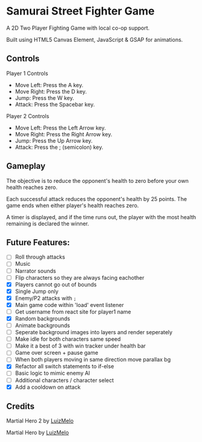 # Samurai Street Fighter Game

A 2D Two Player Fighting Game with local co-op support.

Built using HTML5 Canvas Element, JavaScript & GSAP for animations.

## Controls

Player 1 Controls

- Move Left: Press the A key.
- Move Right: Press the D key.
- Jump: Press the W key.
- Attack: Press the Spacebar key.

Player 2 Controls

- Move Left: Press the Left Arrow key.
- Move Right: Press the Right Arrow key.
- Jump: Press the Up Arrow key.
- Attack: Press the ; (semicolon) key.

## Gameplay

The objective is to reduce the opponent's health to zero before your own health reaches zero.

Each successful attack reduces the opponent's health by 25 points.
The game ends when either player's health reaches zero.

A timer is displayed, and if the time runs out, the player with the most health remaining is declared the winner.

## Future Features:

- [ ] Roll through attacks
- [ ] Music
- [ ] Narrator sounds
- [ ] Flip characters so they are always facing eachother
- [x] Players cannot go out of bounds
- [x] Single Jump only
- [x] Enemy/P2 attacks with `;`
- [x] Main game code within 'load' event listener
- [ ] Get username from react site for player1 name
- [x] Random backgrounds
- [ ] Animate backgrounds
- [ ] Seperate background images into layers and render seperately
- [ ] Make idle for both characters same speed
- [ ] Make it a best of 3 with win tracker under health bar
- [ ] Game over screen + pause game
- [ ] When both players moving in same direction move parallax bg
- [x] Refactor all switch statements to if-else
- [ ] Basic logic to mimic enemy AI
- [ ] Additional characters / character select
- [x] Add a cooldown on attack

## Credits

Martial Hero 2 by [LuizMelo](https://luizmelo.itch.io/martial-hero-2)

Martial Hero by [LuizMelo](https://luizmelo.itch.io/martial-hero)
